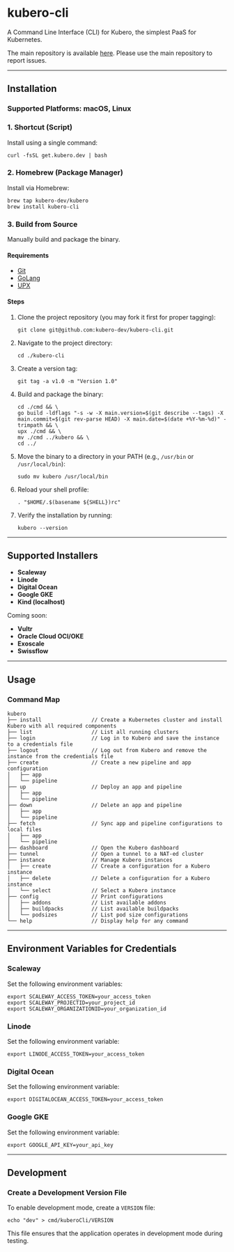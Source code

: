 # **kubero-cli**

A Command Line Interface (CLI) for Kubero, the simplest PaaS for Kubernetes.

The main repository is available [here](https://github.com/kubero-dev/kubero). Please use the main repository to report issues.

---

## **Installation**
### Supported Platforms: macOS, Linux

### **1. Shortcut (Script)**
Install using a single command:
```shell
curl -fsSL get.kubero.dev | bash
```

### **2. Homebrew (Package Manager)**
Install via Homebrew:
```shell
brew tap kubero-dev/kubero
brew install kubero-cli
```

### **3. Build from Source**
Manually build and package the binary.

#### **Requirements**
- [Git](https://git-scm.com/downloads)
- [GoLang](https://go.dev/doc/install)
- [UPX](https://github.com/upx/upx/releases/)

#### **Steps**
1. Clone the project repository (you may fork it first for proper tagging):
    ```shell
    git clone git@github.com:kubero-dev/kubero-cli.git
    ```
2. Navigate to the project directory:
    ```shell
    cd ./kubero-cli
    ```
3. Create a version tag:
    ```shell
    git tag -a v1.0 -m "Version 1.0"
    ```
4. Build and package the binary:
    ```shell
    cd ./cmd && \
    go build -ldflags "-s -w -X main.version=$(git describe --tags) -X main.commit=$(git rev-parse HEAD) -X main.date=$(date +%Y-%m-%d)" -trimpath && \
    upx ./cmd && \
    mv ./cmd ../kubero && \
    cd ../
    ```
5. Move the binary to a directory in your PATH (e.g., `/usr/bin` or `/usr/local/bin`):
    ```shell
    sudo mv kubero /usr/local/bin
    ```
6. Reload your shell profile:
    ```shell
    . "$HOME/.$(basename ${SHELL})rc"
    ```
7. Verify the installation by running:
    ```shell
    kubero --version
    ```

---

## **Supported Installers**
- **Scaleway**
- **Linode**
- **Digital Ocean**
- **Google GKE**
- **Kind (localhost)**

Coming soon:
- **Vultr**
- **Oracle Cloud OCI/OKE**
- **Exoscale**
- **Swissflow**

---

## **Usage**
### Command Map
```jsonc
kubero
├── install                // Create a Kubernetes cluster and install Kubero with all required components
├── list                   // List all running clusters
├── login                  // Log in to Kubero and save the instance to a credentials file
├── logout                 // Log out from Kubero and remove the instance from the credentials file
├── create                 // Create a new pipeline and app configuration
│   ├── app
│   └── pipeline
├── up                     // Deploy an app and pipeline
│   ├── app
│   └── pipeline
├── down                   // Delete an app and pipeline
│   ├── app
│   └── pipeline
├── fetch                  // Sync app and pipeline configurations to local files
│   ├── app
│   └── pipeline
├── dashboard              // Open the Kubero dashboard
├── tunnel                 // Open a tunnel to a NAT-ed cluster
├── instance               // Manage Kubero instances
│   ├── create             // Create a configuration for a Kubero instance
│   ├── delete             // Delete a configuration for a Kubero instance
│   └── select             // Select a Kubero instance
├── config                 // Print configurations
│   ├── addons             // List available addons
│   ├── buildpacks         // List available buildpacks
│   └── podsizes           // List pod size configurations
└── help                   // Display help for any command
```

---

## **Environment Variables for Credentials**

### **Scaleway**
Set the following environment variables:
```shell
export SCALEWAY_ACCESS_TOKEN=your_access_token
export SCALEWAY_PROJECTID=your_project_id
export SCALEWAY_ORGANIZATIONID=your_organization_id
```

### **Linode**
Set the following environment variable:
```shell
export LINODE_ACCESS_TOKEN=your_access_token
```

### **Digital Ocean**
Set the following environment variable:
```shell
export DIGITALOCEAN_ACCESS_TOKEN=your_access_token
```

### **Google GKE**
Set the following environment variable:
```shell
export GOOGLE_API_KEY=your_api_key
```

---

## **Development**
### Create a Development Version File
To enable development mode, create a `VERSION` file:
```shell
echo "dev" > cmd/kuberoCli/VERSION
```

This file ensures that the application operates in development mode during testing.

